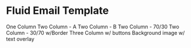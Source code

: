 # Fluid Email Template

One Column
Two Column - A
Two Column - B
Two Column - 70/30
Two Column - 30/70 w/Border
Three Column w/ buttons
Background image w/ text overlay



